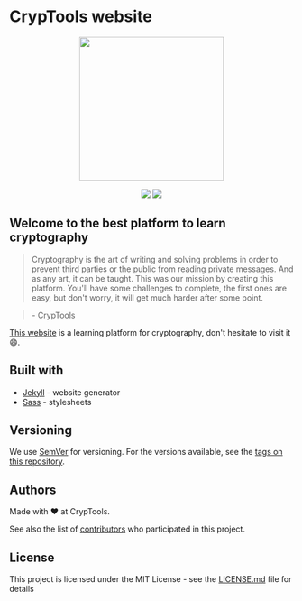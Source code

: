 # CrypTools website

<p align="center">
    <img height="256" src="https://cdn.rawgit.com/CrypTools/cryptools.github.io/733c86d5/img/Logo.png">
</p>
<p align="center">
    <img src="https://img.shields.io/github/license/Cryptools/learn.svg">
    <img src="https://img.shields.io/github/contributors/Cryptools/learn.svg">
</p>

## Welcome to the best platform to learn cryptography

> Cryptography is the art of writing and solving problems in order to prevent third parties or the public from reading private messages. And as any art, it can be taught. This was our mission by creating this platform. You'll have some challenges to complete, the first ones are easy, but don't worry, it will get much harder after some point.

> \- CrypTools

[This website](https://cryptools.github.io/learn) is a learning platform for cryptography, don't hesitate to visit it 😄.
## Built with

- [Jekyll](https://jekyllrb.com) - website generator
- [Sass](https://sass-lang.com) - stylesheets

## Versioning

We use [SemVer](http://semver.org/) for versioning. For the versions available, see the [tags on this repository](https://github.com/cryptools/cryptools.github.io/tags).

## Authors

Made with ❤️ at CrypTools.

See also the list of [contributors](https://github.com/CrypTools/cryptools.github.io/contributors) who participated in this project.

## License

This project is licensed under the MIT License - see the [LICENSE.md](LICENSE.md) file for details
